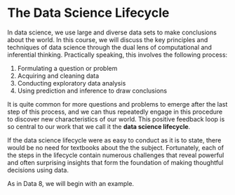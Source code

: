 # The Data Science Lifecycle

In data science, we use large and diverse data sets to make conclusions about
the world. In this course, we will discuss the key principles and techniques of
data science through the dual lens of computational and inferential thinking.
Practically speaking, this involves the following process:

1. Formulating a question or problem
2. Acquiring and cleaning data
3. Conducting exploratory data analysis
4. Using prediction and inference to draw conclusions

It is quite common for more questions and problems to emerge after the last
step of this process, and we can thus repeatedly engage in this procedure to
discover new characteristics of our world. This positive feedback loop is so
central to our work that we call it the **data science lifecycle**.

If the data science lifecycle were as easy to conduct as it is to state, there
would be no need for textbooks about the the subject. Fortunately, each of the
steps in the lifecycle contain numerous challenges that reveal powerful and
often surprising insights that form the foundation of making thoughtful
decisions using data.

As in Data 8, we will begin with an example.
